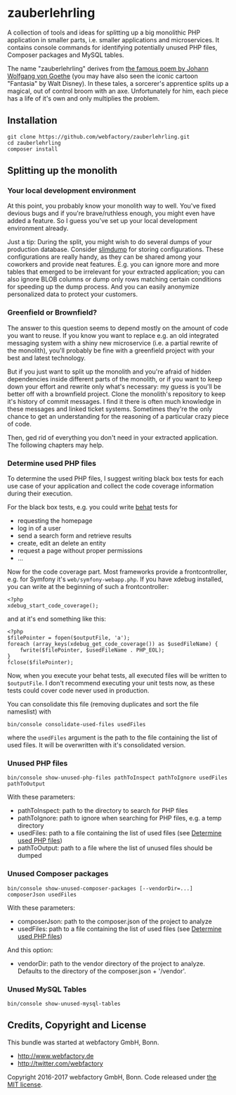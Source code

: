 zauberlehrling
==============

A collection of tools and ideas for splitting up a big monolithic PHP application in smaller parts, i.e. smaller
applications and microservices. It contains console commands for identifying potentially unused PHP files, Composer
packages and MySQL tables.

The name "zauberlehrling" derives from [the famous poem by Johann Wolfgang von Goethe](https://en.wikipedia.org/wiki/The_Sorcerer%27s_Apprentice)
(you may have also seen the iconic cartoon "Fantasia" by Walt Disney). In these tales, a sorcerer's apprentice splits up
a magical, out of control broom with an axe. Unfortunately for him, each piece has a life of it's own and only
multiplies the problem.


Installation
------------

    git clone https://github.com/webfactory/zauberlehrling.git
    cd zauberlehrling
    composer install


Splitting up the monolith
-------------------------

### Your local development environment

At this point, you probably know your monolith way to well. You've fixed devious bugs and if you're brave/ruthless
enough, you might even have added a feature. So I guess you've set up your local development environment already.

Just a tip: During the split, you might wish to do several dumps of your production database. Consider
[slimdump](https://github.com/webfactory/slimdump) for storing configurations. These configurations are really handy,
as they can be shared among your coworkers and provide neat features. E.g. you can ignore more and more tables that
emerged to be irrelevant for your extracted application; you can also ignore BLOB columns or dump only rows matching
certain conditions for speeding up the dump process. And you can easily anonymize personalized data to protect your
customers.


### Greenfield or Brownfield?

The answer to this question seems to depend mostly on the amount of code you want to reuse. If you know you want to
replace e.g. an old integrated messaging system with a shiny new microservice (i.e. a partial rewrite of the monolith),
you'll probably be fine with a greenfield project with your best and latest technology.

But if you just want to split up the monolith and you're afraid of hidden dependencies inside different parts of the
monolith, or if you want to keep down your effort and rewrite only what's necessary: my guess is you'll be better off
with a brownfield project. Clone the monolith's repository to keep it's history of commit messages. I find it there is
often much knowledge in these messages and linked ticket systems. Sometimes they're the only chance to get an
understanding for the reasoning of a particular crazy piece of code.

Then, ged rid of everything you don't need in your extracted application. The following chapters may help.


### Determine used PHP files

To determine the used PHP files, I suggest writing black box tests for each use case of your application and collect the
code coverage information during their execution.

For the black box tests, e.g. you could write [behat](http://behat.org/) tests for
 
* requesting the homepage
* log in of a user
* send a search form and retrieve results
* create, edit an delete an entity
* request a page without proper permissions
* ...

Now for the code coverage part. Most frameworks provide a frontcontroller, e.g. for Symfony it's
```web/symfony-webapp.php```. If you have xdebug installed, you can write at the beginning of such a frontcontroller:

    <?php
    xdebug_start_code_coverage();

and at it's end something like this:

    <?php
    $filePointer = fopen($outputFile, 'a');
    foreach (array_keys(xdebug_get_code_coverage()) as $usedFileName) {
        fwrite($filePointer, $usedFileName . PHP_EOL);
    }
    fclose($filePointer);

Now, when you execute your behat tests, all executed files will be written to ```$outputFile```. I don't recommend
executing your unit tests now, as these tests could cover code never used in production.  

You can consolidate this file (removing duplicates and sort the file nameslist) with

    bin/console consolidate-used-files usedFiles

where the ```usedFiles``` argument is the path to the file containing the list of used files. It will be overwritten
with it's consolidated version.


### Unused PHP files

    bin/console show-unused-php-files pathToInspect pathToIgnore usedFiles pathToOutput

With these parameters:

* pathToInspect: path to the directory to search for PHP files
* pathToIgnore: path to ignore when searching for PHP files, e.g. a temp directory
* usedFiles: path to a file containing the list of used files (see [Determine used PHP files](#determine-used-php-files))
* pathToOutput: path to a file where the list of unused files should be dumped


### Unused Composer packages

    bin/console show-unused-composer-packages [--vendorDir=...] composerJson usedFiles

With these parameters:

* composerJson: path to the composer.json of the project to analyze 
* usedFiles: path to a file containing the list of used files (see [Determine used PHP files](#determine-used-php-files))

And this option:

* vendorDir: path to the vendor directory of the project to analyze. Defaults to the directory of the composer.json + '/vendor'.


### Unused MySQL Tables

    bin/console show-unused-mysql-tables


Credits, Copyright and License
------------------------------

This bundle was started at webfactory GmbH, Bonn.

- <http://www.webfactory.de>
- <http://twitter.com/webfactory>

Copyright 2016-2017 webfactory GmbH, Bonn. Code released under [the MIT license](LICENSE).
